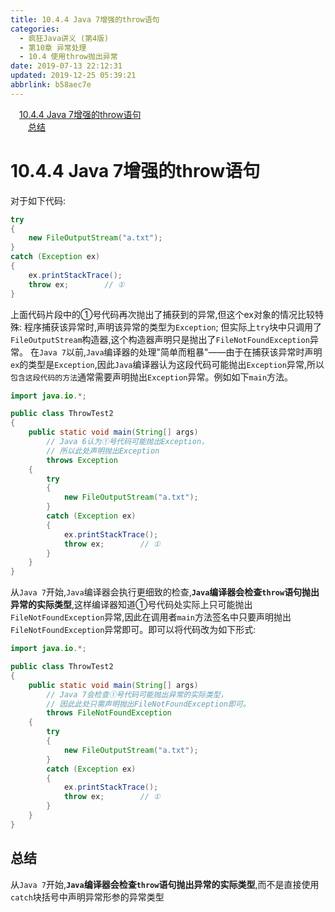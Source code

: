 ```yaml
---
title: 10.4.4 Java 7增强的throw语句
categories: 
  - 疯狂Java讲义 (第4版)
  - 第10章 异常处理
  - 10.4 使用throw抛出异常
date: 2019-07-13 22:12:31
updated: 2019-12-25 05:39:21
abbrlink: b58aec7e
---
```

<div id='my_toc'><a href="/JavaReadingNotes/b58aec7e/#10-4-4-Java-7增强的throw语句" class="header_1">10.4.4 Java 7增强的throw语句</a><br><a href="/JavaReadingNotes/b58aec7e/#总结" class="header_2">总结</a><br></div>
<style>.header_1{margin-left: 1em;}.header_2{margin-left: 2em;}.header_3{margin-left: 3em;}.header_4{margin-left: 4em;}.header_5{margin-left: 5em;}.header_6{margin-left: 6em;}</style>
<!--more-->
<script>if (navigator.platform.search('arm')==-1){document.getElementById('my_toc').style.display = 'none';}var e,p = document.getElementsByTagName('p');while (p.length>0) {e = p[0];e.parentElement.removeChild(e);}</script>

<!--end-->
# 10.4.4 Java 7增强的throw语句 #
对于如下代码:
```java
try
{
    new FileOutputStream("a.txt");
}
catch (Exception ex)
{
    ex.printStackTrace();
    throw ex;        // ①
}
```
上面代码片段中的①号代码再次抛出了捕获到的异常,但这个ex对象的情况比较特殊:
程序捕获该异常时,声明该异常的类型为`Exception`;
但实际上`try`块中只调用了`FileOutputStream`构造器,这个构造器声明只是抛出了`FileNotFoundException`异常。
在`Java 7`以前,`Java`编译器的处理"简单而粗暴"——由于在捕获该异常时声明`ex`的类型是`Exception`,因此`Java`编译器认为这段代码可能抛出`Exception`异常,所以`包含这段代码的方法`通常需要声明抛出`Exception`异常。例如如下`main`方法。
```java
import java.io.*;

public class ThrowTest2
{
    public static void main(String[] args)
        // Java 6认为①号代码可能抛出Exception，
        // 所以此处声明抛出Exception
        throws Exception
    {
        try
        {
            new FileOutputStream("a.txt");
        }
        catch (Exception ex)
        {
            ex.printStackTrace();
            throw ex;        // ①
        }
    }
}
```
从`Java 7`开始,`Java`编译器会执行更细致的检查,**`Java`编译器会检查`throw`语句抛出异常的实际类型**,这样编译器知道①号代码处实际上只可能抛出`FileNotFoundException`异常,因此在调用者`main`方法签名中只要声明抛出`FileNotFoundException`异常即可。即可以将代码改为如下形式:
```java
import java.io.*;

public class ThrowTest2
{
    public static void main(String[] args)
        // Java 7会检查①号代码可能抛出异常的实际类型，
        // 因此此处只需声明抛出FileNotFoundException即可。
        throws FileNotFoundException
    {
        try
        {
            new FileOutputStream("a.txt");
        }
        catch (Exception ex)
        {
            ex.printStackTrace();
            throw ex;        // ①
        }
    }
}
```
## 总结 ##
从`Java 7`开始,**`Java`编译器会检查`throw`语句抛出异常的实际类型**,而不是直接使用`catch`块括号中声明异常形参的异常类型

